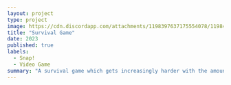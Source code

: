 ```yaml
---
layout: project
type: project
image: https://cdn.discordapp.com/attachments/1198397637175554078/1198412466120577105/image.png?ex=65becf95&is=65ac5a95&hm=24e773ea6c17bfe6c9c3dfcc913c825085bc83c87726702ecacf0ab16e4abf2e&
title: "Survival Game"
date: 2023
published: true
labels:
  - Snap!
  - Video Game
summary: "A survival game which gets increasingly harder with the amount of time survived coded via Snap!"
---
```

